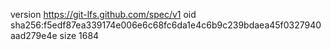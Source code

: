 version https://git-lfs.github.com/spec/v1
oid sha256:f5edf87ea339174e006e6c68fc6da1e4c6b9c239bdaea45f0327940aad279e4e
size 1684

